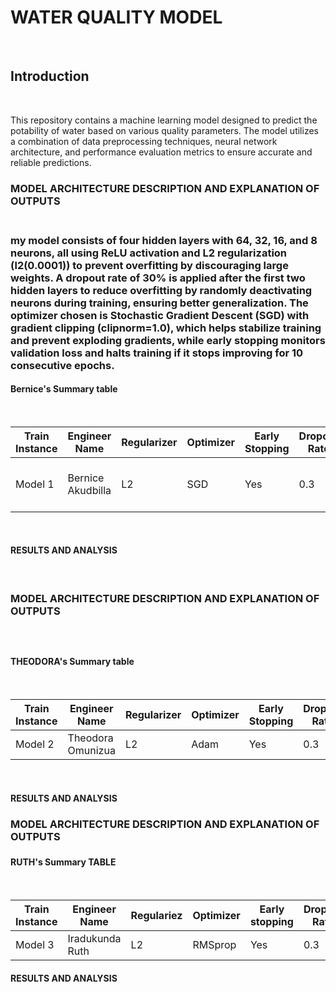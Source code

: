 <h1>WATER QUALITY MODEL</h1><br>
<h2>Introduction</h2><br>

This repository contains a machine learning model designed to predict the potability of water based on various quality parameters. The model utilizes a combination of data preprocessing techniques, neural network architecture, and performance evaluation metrics to ensure accurate and reliable predictions.

<h3>MODEL ARCHITECTURE DESCRIPTION AND EXPLANATION OF OUTPUTS<h3><br>
my model consists of four hidden layers with 64, 32, 16, and 8 neurons, all using ReLU activation and L2 regularization (l2(0.0001)) to prevent overfitting by discouraging large weights. A dropout rate of 30% is applied after the first two hidden layers to reduce overfitting by randomly deactivating neurons during training, ensuring better generalization. The optimizer chosen is Stochastic Gradient Descent (SGD) with gradient clipping (clipnorm=1.0), which helps stabilize training and prevent exploding gradients, while early stopping monitors validation loss and halts training if it stops improving for 10 consecutive epochs.

<h4>Bernice's Summary table</h4><br>

| Train Instance | Engineer Name     | Regularizer | Optimizer | Early Stopping | Dropout Rate | Accuracy | F1 Score        | Recall         | Precision      |
|----------------|-------------------|-------------|-----------|----------------|--------------|----------|-----------------|----------------|----------------|
| Model 1        | Bernice  Akudbilla | L2          | SGD      | Yes            | 0.3          | 0.628    | 0- 0.76, 1- 0.22| 0- 0.92, 1-0.14| 0- 0.64, 1-0.54|
    
<br>

<h4>RESULTS AND ANALYSIS</h4><br>


<h3>MODEL ARCHITECTURE DESCRIPTION AND EXPLANATION OF OUTPUTS<h3><br>

  
<h4>THEODORA's Summary table</h4><br>
    
| Train Instance | Engineer Name     | Regularizer | Optimizer | Early Stopping | Dropout Rate | Accuracy | F1 Score | Recall | Precision |
|----------------|-------------------|-------------|-----------|----------------|--------------|----------|----------|--------|-----------|
| Model 2        | Theodora Omunizua | L2          | Adam      | Yes            | 0.3          | 0.6      | 0.0      | 0.0    | 0.0       |

<br>

<h4>RESULTS AND ANALYSIS</h4>

  
<h3>MODEL ARCHITECTURE DESCRIPTION AND EXPLANATION OF OUTPUTS<h3>


  
<h4>RUTH's Summary TABLE</h4><br>

| Train Instance | Engineer Name   | Regulariez | Optimizer | Early stopping | Dropout Rate | Accuracy | F1 Score | Recall | Precision |
|----------------|-----------------|------------|-----------|----------------|--------------|----------|----------|--------|-----------|
| Model 3        | Iradukunda Ruth | L2         | RMSprop   | Yes            | 0.3          | 0.6      | 0.0      | 0.0    | 0.0       |

<h4>RESULTS AND ANALYSIS</h4>

